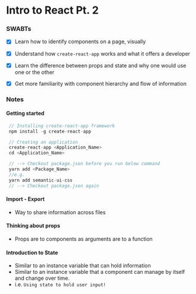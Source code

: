 # Intro to React Pt. 2

### SWABTs

- [x] Learn how to identify components on a page, visually
- [x] Understand how ````create-react-app```` works and what it offers a developer
- [x] Learn the difference between props and state and why one would use one or the other
- [x] Get more familiarity with component hierarchy and flow of information


### Notes

#### Getting started

```javascript
 // Installing create-react-app framework
 npm install -g create-react-app

 // Creating an application
 create-react-app <Application_Name>
 cd <Application_Name>

 // --> Checkout package.json before you run below command
 yarn add <Package_Name>
 //e.g.
 yarn add semantic-ui-css
 // --> Checkout package.json again
```

#### Import - Export
- Way to share information across files

#### Thinking about props
- Props are to components as arguments are to a function

#### Introduction to State
- Similar to an instance variable that can hold information
- Similar to an instance variable that a component can manage by itself and change over time.
- i.e. ```` Using state to hold user input! ````
